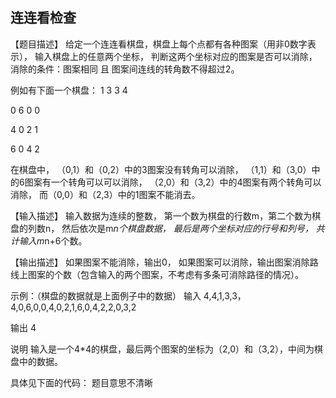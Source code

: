 ## 连连看检查

【题目描述】
给定一个连连看棋盘，棋盘上每个点都有各种图案（用非0数字表示），
输入棋盘上的任意两个坐标， 判断这两个坐标对应的图案是否可以消除，
消除的条件：图案相同 且 图案间连线的转角数不得超过2。

例如有下面一个棋盘：
1  3  3  4

0  6  0  0

4  0  2  1

6  0  4  2

在棋盘中，
（0,1）和（0,2）中的3图案没有转角可以消除，
（1,1）和（3,0）中的6图案有一个转角可以可以消除，
（2,0）和（3,2）中的4图案有两个转角可以消除，
而（0,0）和（2,3）中的1图案不能消去。

【输入描述】
输入数据为连续的整数，
第一个数为棋盘的行数m，第二个数为棋盘的列数n，
然后依次是m*n个棋盘数据，
最后是两个坐标对应的行号和列号，
共计输入m*n+6个数。

【输出描述】
如果图案不能消除，输出0， 如果图案可以消除，输出图案消除路线上图案的个数（包含输入的两个图案，不考虑有多条可消除路径的情况）。

示例：（棋盘的数据就是上面例子中的数据）
输入
4,4,1,3,3，4,0,6,0,0,4,0,2,1,6,0,4,2,2,0,3,2

输出
4

说明
输入是一个4*4的棋盘，最后两个图案的坐标为（2,0）和（3,2），中间为棋盘中的数据。


具体见下面的代码：
题目意思不清晰
```

```